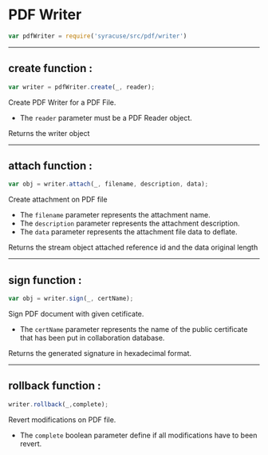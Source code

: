 
# PDF Writer
```javascript
var pdfWriter = require('syracuse/src/pdf/writer')  
```

-------------
## create function :
``` javascript
var writer = pdfWriter.create(_, reader); 
```
Create PDF Writer for a PDF File.  

* The `reader` parameter must be a PDF Reader object.  

Returns the writer object  

-------------
## attach function :
``` javascript
var obj = writer.attach(_, filename, description, data); 
```
Create attachment on PDF file  

* The `filename` parameter represents the attachment name.    
* The `description` parameter represents the attachment description.  
* The `data` parameter represents the attachment file data to deflate.  

Returns the stream object attached reference id and the data original length  

-------------
## sign function :
``` javascript
var obj = writer.sign(_, certName); 
```
Sign PDF document with given cetificate.   

* The `certName` parameter represents the name of the public certificate that has been put in collaboration database.    

Returns the generated signature in hexadecimal format.  

-------------
## rollback function :
``` javascript
writer.rollback(_,complete); 
```
Revert modifications on PDF file.   

* The `complete` boolean parameter define if all modifications have to been revert.  

